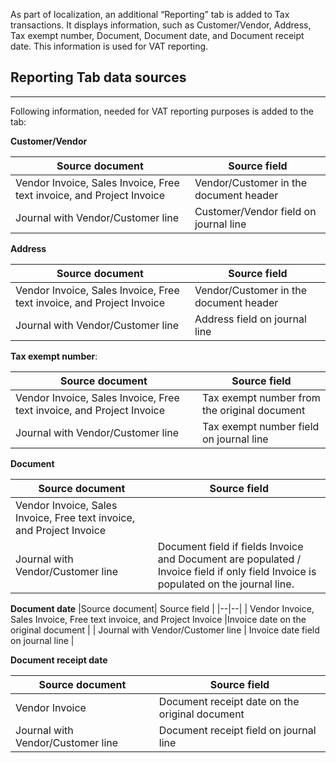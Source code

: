 

As part of localization, an additional “Reporting” tab is added to Tax transactions. It displays information, such as Customer/Vendor, Address, Tax exempt number, Document, Document date, and Document receipt date. This information is used for VAT reporting.

## **Reporting Tab data sources**
----

Following information, needed for VAT reporting purposes is added to the tab:

**Customer/Vendor** 


|Source document| Source field |
|--|--|
| Vendor Invoice, Sales Invoice, Free text invoice, and Project Invoice  | Vendor/Customer in the document header |
| Journal with Vendor/Customer line | Customer/Vendor field on journal line |



 **Address** 

|Source document| Source field |
|--|--|
| Vendor Invoice, Sales Invoice, Free text invoice, and Project Invoice  | Vendor/Customer in the document header |
| Journal with Vendor/Customer line | Address field on journal line |

 
 
**Tax exempt number**: 

|Source document| Source field |
|--|--|
| Vendor Invoice, Sales Invoice, Free text invoice, and Project Invoice  |Tax exempt number from the original document |
| Journal with Vendor/Customer line | Tax exempt number field on journal line |

 

**Document** 

|Source document| Source field |
|--|--|
| Vendor Invoice, Sales Invoice, Free text invoice, and Project Invoice  | |
| Journal with Vendor/Customer line |Document field if fields Invoice and Document are populated / Invoice field if only field Invoice is populated on the journal line. |

  

 **Document date** 
|Source document| Source field |
|--|--|
| Vendor Invoice, Sales Invoice, Free text invoice, and Project Invoice  |Invoice date on the original document |
| Journal with Vendor/Customer line | Invoice date field on journal line |



**Document receipt date** 

|Source document| Source field |
|--|--|
| Vendor Invoice |Document receipt date on the original document|
| Journal with Vendor/Customer line | Document receipt field on journal line |


